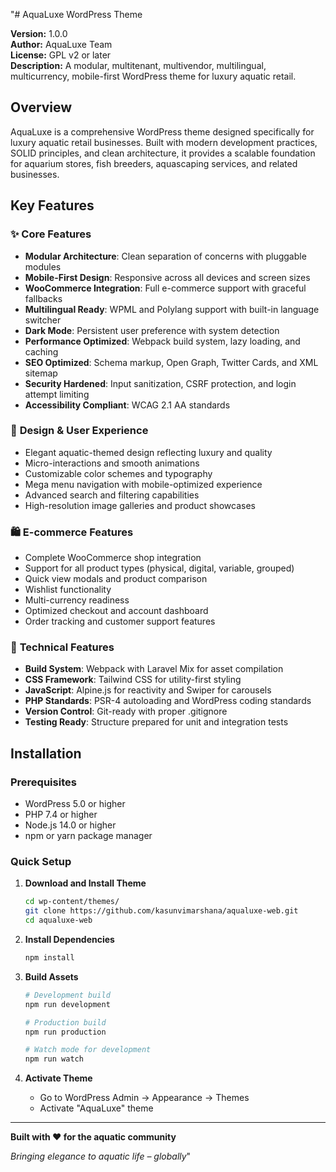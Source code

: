 "# AquaLuxe WordPress Theme

**Version:** 1.0.0  
**Author:** AquaLuxe Team  
**License:** GPL v2 or later  
**Description:** A modular, multitenant, multivendor, multilingual, multicurrency, mobile-first WordPress theme for luxury aquatic retail.

## Overview

AquaLuxe is a comprehensive WordPress theme designed specifically for luxury aquatic retail businesses. Built with modern development practices, SOLID principles, and clean architecture, it provides a scalable foundation for aquarium stores, fish breeders, aquascaping services, and related businesses.

## Key Features

### ✨ **Core Features**
- **Modular Architecture**: Clean separation of concerns with pluggable modules
- **Mobile-First Design**: Responsive across all devices and screen sizes
- **WooCommerce Integration**: Full e-commerce support with graceful fallbacks
- **Multilingual Ready**: WPML and Polylang support with built-in language switcher
- **Dark Mode**: Persistent user preference with system detection
- **Performance Optimized**: Webpack build system, lazy loading, and caching
- **SEO Optimized**: Schema markup, Open Graph, Twitter Cards, and XML sitemap
- **Security Hardened**: Input sanitization, CSRF protection, and login attempt limiting
- **Accessibility Compliant**: WCAG 2.1 AA standards

### 🎨 **Design & User Experience**
- Elegant aquatic-themed design reflecting luxury and quality
- Micro-interactions and smooth animations
- Customizable color schemes and typography
- Mega menu navigation with mobile-optimized experience
- Advanced search and filtering capabilities
- High-resolution image galleries and product showcases

### 🛍️ **E-commerce Features**
- Complete WooCommerce shop integration
- Support for all product types (physical, digital, variable, grouped)
- Quick view modals and product comparison
- Wishlist functionality
- Multi-currency readiness
- Optimized checkout and account dashboard
- Order tracking and customer support features

### 🔧 **Technical Features**
- **Build System**: Webpack with Laravel Mix for asset compilation
- **CSS Framework**: Tailwind CSS for utility-first styling
- **JavaScript**: Alpine.js for reactivity and Swiper for carousels
- **PHP Standards**: PSR-4 autoloading and WordPress coding standards
- **Version Control**: Git-ready with proper .gitignore
- **Testing Ready**: Structure prepared for unit and integration tests

## Installation

### Prerequisites
- WordPress 5.0 or higher
- PHP 7.4 or higher
- Node.js 14.0 or higher
- npm or yarn package manager

### Quick Setup

1. **Download and Install Theme**
   ```bash
   cd wp-content/themes/
   git clone https://github.com/kasunvimarshana/aqualuxe-web.git
   cd aqualuxe-web
   ```

2. **Install Dependencies**
   ```bash
   npm install
   ```

3. **Build Assets**
   ```bash
   # Development build
   npm run development
   
   # Production build
   npm run production
   
   # Watch mode for development
   npm run watch
   ```

4. **Activate Theme**
   - Go to WordPress Admin → Appearance → Themes
   - Activate "AquaLuxe" theme

---

**Built with ❤️ for the aquatic community**

*Bringing elegance to aquatic life – globally*" 
